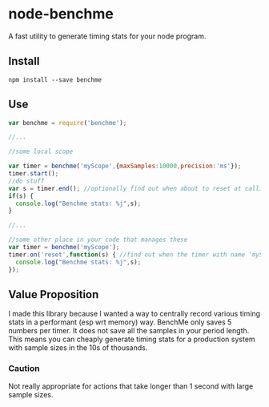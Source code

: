 # node-benchme

A fast utility to generate timing stats for your node program.

## Install

```
npm install --save benchme
```

## Use

```javascript
var benchme = require('benchme');

//...

//some local scope

var timer = benchme('myScope',{maxSamples:10000,precision:'ms'});
timer.start();
//do stuff
var s = timer.end(); //optionally find out when about to reset at calling time
if(s) {
  console.log("Benchme stats: %j",s);
}

//...

//some other place in your code that manages these
var timer = benchme('myScope');
timer.on('reset',function(s) { //find out when the timer with name 'myScope' is resetting and log the prior period
  console.log("Benchme stats: %j",s);
});
```

## Value Proposition

I made this library because I wanted a way to centrally record various timing stats in a performant (esp wrt memory) way.  BenchMe only saves 5 numbers per timer.  It does not save all the samples in your period length.  This means you can cheaply generate timing stats for a production system with sample sizes in the 10s of thousands.

### Caution 

Not really appropriate for actions that take longer than 1 second with large sample sizes.
